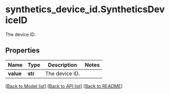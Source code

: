 # synthetics_device_id.SyntheticsDeviceID

The device ID.
## Properties
Name | Type | Description | Notes
------------ | ------------- | ------------- | -------------
**value** | **str** | The device ID. | 

[[Back to Model list]](README.md#documentation-for-models) [[Back to API list]](README.md#documentation-for-api-endpoints) [[Back to README]](README.md)


